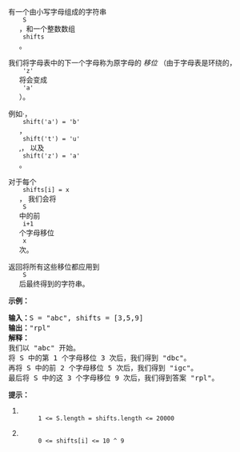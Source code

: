<html>
 <body>
  <p>
   有一个由小写字母组成的字符串
   <code>
    S
   </code>
   ，和一个整数数组
   <code>
    shifts
   </code>
   。
  </p>
  <p>
   我们将字母表中的下一个字母称为原字母的
   <em>
    移位
   </em>
   （由于字母表是环绕的，
   <code>
    'z'
   </code>
   将会变成
   <code>
    'a'
   </code>
   ）。
  </p>
  <p>
   例如·，
   <code>
    shift('a') = 'b'
   </code>
   ，
   <code>
    shift('t') = 'u'
   </code>
   ,， 以及
   <code>
    shift('z') = 'a'
   </code>
   。
  </p>
  <p>
   对于每个
   <code>
    shifts[i] = x
   </code>
   ， 我们会将
   <code>
    S
   </code>
   中的前
   <code>
    i+1
   </code>
   个字母移位
   <code>
    x
   </code>
   次。
  </p>
  <p>
   返回将所有这些移位都应用到
   <code>
    S
   </code>
   后最终得到的字符串。
  </p>
  <p>
   <strong>
    示例：
   </strong>
  </p>
  <pre><strong>输入：</strong>S = "abc", shifts = [3,5,9]
<strong>输出：</strong>"rpl"
<strong>解释： </strong>
我们以 "abc" 开始。
将 S 中的第 1 个字母移位 3 次后，我们得到 "dbc"。
再将 S 中的前 2 个字母移位 5 次后，我们得到 "igc"。
最后将 S 中的这 3 个字母移位 9 次后，我们得到答案 "rpl"。
</pre>
  <p>
   <strong>
    提示：
   </strong>
  </p>
  <ol>
   <li>
    <code>
     1 &lt;= S.length = shifts.length &lt;= 20000
    </code>
   </li>
   <li>
    <code>
     0 &lt;= shifts[i] &lt;= 10 ^ 9
    </code>
   </li>
  </ol>
 </body>
</html>